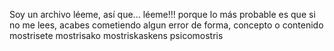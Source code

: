 Soy un archivo léeme, así que... léeme!!!
porque lo más probable es que si no me lees,
acabes cometiendo algun error de forma, concepto o contenido
mostrisete
mostrisako
mostriskaskens
psicomostris
